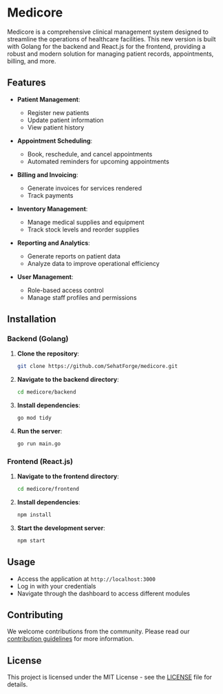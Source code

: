 # Medicore

Medicore is a comprehensive clinical management system designed to streamline the operations of healthcare facilities. This new version is built with Golang for the backend and React.js for the frontend, providing a robust and modern solution for managing patient records, appointments, billing, and more.

## Features

- **Patient Management**: 
  - Register new patients
  - Update patient information
  - View patient history

- **Appointment Scheduling**:
  - Book, reschedule, and cancel appointments
  - Automated reminders for upcoming appointments

- **Billing and Invoicing**:
  - Generate invoices for services rendered
  - Track payments

- **Inventory Management**:
  - Manage medical supplies and equipment
  - Track stock levels and reorder supplies

- **Reporting and Analytics**:
  - Generate reports on patient data
  - Analyze data to improve operational efficiency

- **User Management**:
  - Role-based access control
  - Manage staff profiles and permissions

## Installation

### Backend (Golang)

1. **Clone the repository**:
   ```bash
   git clone https://github.com/SehatForge/medicore.git
   ```

2. **Navigate to the backend directory**:
   ```bash
   cd medicore/backend
   ```

3. **Install dependencies**:
   ```bash
   go mod tidy
   ```

4. **Run the server**:
   ```bash
   go run main.go
   ```

### Frontend (React.js)

1. **Navigate to the frontend directory**:
   ```bash
   cd medicore/frontend
   ```

2. **Install dependencies**:
   ```bash
   npm install
   ```

3. **Start the development server**:
   ```bash
   npm start
   ```

## Usage

- Access the application at `http://localhost:3000`
- Log in with your credentials
- Navigate through the dashboard to access different modules

## Contributing

We welcome contributions from the community. Please read our [contribution guidelines](https://github.com/SehatForge/medicore/blob/main/CONTRIBUTING.md) for more information.

## License

This project is licensed under the MIT License - see the [LICENSE](https://github.com/SehatForge/medicore/blob/main/LICENSE) file for details.
